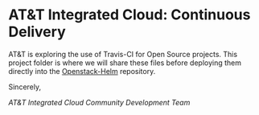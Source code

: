 # AT&T Integrated Cloud: Continuous Delivery

AT&T is exploring the use of Travis-CI for Open Source projects. This project folder is where we will share these files before deploying them directly into the [Openstack-Helm](https://github.com/att-comdev/openstack-helm) repository.

Sincerely,

*AT&T Integrated Cloud Community Development Team*
